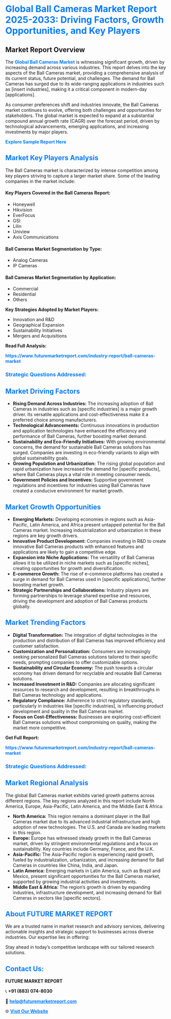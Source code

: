 <h1 style="color: #007BFF;">Global Ball Cameras Market Report 2025-2033: Driving Factors, Growth Opportunities, and Key Players</h1>

<section id="overview">
<h2>Market Report Overview</h2>
<p>The <a href="https://www.futuremarketreport.com/industry-report/ball-cameras-market" style="color: #007BFF; text-decoration: none;"><strong>Global Ball Cameras Market</strong></a> is witnessing significant growth, driven by increasing demand across various industries. This report delves into the key aspects of the Ball Cameras market, providing a comprehensive analysis of its current status, future potential, and challenges. The demand for Ball Cameras has surged due to its wide-ranging applications in industries such as [insert industries], making it a critical component in modern-day [applications].</p>
<p>As consumer preferences shift and industries innovate, the Ball Cameras market continues to evolve, offering both challenges and opportunities for stakeholders. The global market is expected to expand at a substantial compound annual growth rate (CAGR) over the forecast period, driven by technological advancements, emerging applications, and increasing investments by major players.</p>
</section>

<section id="overview">
<p><a href="https://www.futuremarketreport.com/request-sample/reportId=115525" style="color: #007BFF; text-decoration: none;"><strong>Explore Sample Report Here</strong></a></p>
</section>

<section id="key-players">
<h2 style="color: #007BFF;">Market Key Players Analysis</h2>
<p>The Ball Cameras market is characterized by intense competition among key players striving to capture a larger market share. Some of the leading companies in the market include:</p>
<h4>Key Players Covered in the Ball Cameras Report:</h4>
<ul><li>Honeywell</li><li>Hikvision</li><li>EverFocus</li><li>GSI</li><li>Lilin</li><li>Uniview</li><li>Axis Communications</li></ul>
<h4>Ball Cameras Market Segmentation by Type:</h4>
<ul><li>Analog Cameras</li><li>IP Cameras</li></ul>

<h4>Ball Cameras Market Segmentation by Application:</h4>
<ul><li>Commercial</li><li>Residential</li><li>Others</li></ul>
<p><strong>Key Strategies Adopted by Market Players:</strong></p>
<ul>
<li>Innovation and R&D</li>
<li>Geographical Expansion</li>
<li>Sustainability Initiatives</li>
<li>Mergers and Acquisitions</li>
</ul>
</section>

<section>
<p><strong>Read Full Analysis: </strong></p><a href="https://www.futuremarketreport.com/industry-report/ball-cameras-market" style="color: #007BFF; text-decoration: none;"><strong>https://www.futuremarketreport.com/industry-report/ball-cameras-market</strong></a>
<h3 style="color: #007BFF;">Strategic Questions Addressed:</h3>
</section>

<section id="driving-factors">
<h2 style="color: #007BFF;">Market Driving Factors</h2>
<ul>
<li><strong>Rising Demand Across Industries:</strong> The increasing adoption of Ball Cameras in industries such as [specific industries] is a major growth driver. Its versatile applications and cost-effectiveness make it a preferred choice among manufacturers.</li>
<li><strong>Technological Advancements:</strong> Continuous innovations in production and application technologies have enhanced the efficiency and performance of Ball Cameras, further boosting market demand.</li>
<li><strong>Sustainability and Eco-Friendly Initiatives:</strong> With growing environmental concerns, the demand for sustainable Ball Cameras solutions has surged. Companies are investing in eco-friendly variants to align with global sustainability goals.</li>
<li><strong>Growing Population and Urbanization:</strong> The rising global population and rapid urbanization have increased the demand for [specific products], where Ball Cameras plays a vital role in meeting consumer needs.</li>
<li><strong>Government Policies and Incentives:</strong> Supportive government regulations and incentives for industries using Ball Cameras have created a conducive environment for market growth.</li>
</ul>
</section>

<section id="growth-opportunities">
<h2 style="color: #007BFF;">Market Growth Opportunities</h2>
<ul>
<li><strong>Emerging Markets:</strong> Developing economies in regions such as Asia-Pacific, Latin America, and Africa present untapped potential for the Ball Cameras market. Increasing industrialization and urbanization in these regions are key growth drivers.</li>
<li><strong>Innovative Product Development:</strong> Companies investing in R&D to create innovative Ball Cameras products with enhanced features and applications are likely to gain a competitive edge.</li>
<li><strong>Expansion into Niche Applications:</strong> The versatility of Ball Cameras allows it to be utilized in niche markets such as [specific niches], creating opportunities for growth and diversification.</li>
<li><strong>E-commerce Growth:</strong> The rise of e-commerce platforms has created a surge in demand for Ball Cameras used in [specific applications], further boosting market growth.</li>
<li><strong>Strategic Partnerships and Collaborations:</strong> Industry players are forming partnerships to leverage shared expertise and resources, driving the development and adoption of Ball Cameras products globally.</li>
</ul>
</section>

<section id="trending-factors">
<h2 style="color: #007BFF;">Market Trending Factors</h2>
<ul>
<li><strong>Digital Transformation:</strong> The integration of digital technologies in the production and distribution of Ball Cameras has improved efficiency and customer satisfaction.</li>
<li><strong>Customization and Personalization:</strong> Consumers are increasingly seeking personalized Ball Cameras solutions tailored to their specific needs, prompting companies to offer customizable options.</li>
<li><strong>Sustainability and Circular Economy:</strong> The push towards a circular economy has driven demand for recyclable and reusable Ball Cameras solutions.</li>
<li><strong>Increased Investment in R&D:</strong> Companies are allocating significant resources to research and development, resulting in breakthroughs in Ball Cameras technology and applications.</li>
<li><strong>Regulatory Compliance:</strong> Adherence to strict regulatory standards, particularly in industries like [specific industries], is influencing product development and quality in the Ball Cameras market.</li>
<li><strong>Focus on Cost-Effectiveness:</strong> Businesses are exploring cost-efficient Ball Cameras solutions without compromising on quality, making the market more competitive.</li>
</ul>
</section>

<section>
<p><strong>Get Full Report: </strong></p><a href="https://www.futuremarketreport.com/industry-report/ball-cameras-market" style="color: #007BFF; text-decoration: none;"><strong>https://www.futuremarketreport.com/industry-report/ball-cameras-market</strong></a>
<h3 style="color: #007BFF;">Strategic Questions Addressed:</h3>
</section>


<section id="regional-analysis">
<h2 style="color: #007BFF;">Market Regional Analysis</h2>
<p>The global Ball Cameras market exhibits varied growth patterns across different regions. The key regions analyzed in this report include North America, Europe, Asia-Pacific, Latin America, and the Middle East & Africa:</p>
<ul>
<li><strong>North America:</strong> This region remains a dominant player in the Ball Cameras market due to its advanced industrial infrastructure and high adoption of new technologies. The U.S. and Canada are leading markets in this region.</li>
<li><strong>Europe:</strong> Europe has witnessed steady growth in the Ball Cameras market, driven by stringent environmental regulations and a focus on sustainability. Key countries include Germany, France, and the U.K.</li>
<li><strong>Asia-Pacific:</strong> The Asia-Pacific region is experiencing rapid growth, fueled by industrialization, urbanization, and increasing demand for Ball Cameras in countries like China, India, and Japan.</li>
<li><strong>Latin America:</strong> Emerging markets in Latin America, such as Brazil and Mexico, present significant opportunities for the Ball Cameras market, supported by growing industrial activities and investments.</li>
<li><strong>Middle East & Africa:</strong> The region’s growth is driven by expanding industries, infrastructure development, and increasing demand for Ball Cameras in sectors like [specific sectors].</li>
</ul>
</section>

<footer>
<h2 style="color: #007BFF;">About FUTURE MARKET REPORT</h2>
<p>We are a trusted name in market research and advisory services, delivering actionable insights and strategic support to businesses across diverse industries. Our expertise lies in offering:</p>

<p>Stay ahead in today’s competitive landscape with our tailored research solutions.</p>

<h2 style="color: #007BFF;">Contact Us:</h2>
<p><strong>FUTURE MARKET REPORT</strong></p>
<p>📞 <strong>+91 (883) 074-8030</strong></p>
<p>📧 <strong><a href="mailto:help@futuremarketreport.com" style="color: #007BFF;">help@futuremarketreport.com</a></strong></p>
<p>🌐 <strong><a href="https://www.futuremarketreport.com/" style="color: #007BFF;">Visit Our Website</a></strong></p>
</footer>